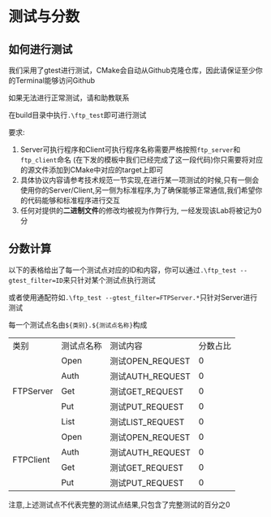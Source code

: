 # 测试与分数

## 如何进行测试

我们采用了gtest进行测试，CMake会自动从Github克隆仓库，因此请保证至少你的Terminal能够访问Github

如果无法进行正常测试，请和助教联系

在build目录中执行`.\ftp_test`即可进行测试

要求:
1. Server可执行程序和Client可执行程序名称需要严格按照`ftp_server`和`ftp_client`命名 (在下发的模板中我们已经完成了这一段代码)你只需要将对应的源文件添加到CMake中对应的target上即可
2. 具体协议内容请参考技术规范一节实现,在进行某一项测试的时候,只有一侧会使用你的Server/Client,另一侧为标准程序,为了确保能够正常通信,我们希望你的代码能够和标准程序进行交互
3. 任何对提供的**二进制文件**的修改均被视为作弊行为, 一经发现该Lab将被记为0分

## 分数计算

以下的表格给出了每一个测试点对应的ID和内容，你可以通过`.\ftp_test --gtest_filter=ID`来只针对某个测试点执行测试

或者使用通配符如`.\ftp_test --gtest_filter=FTPServer.*`只针对Server进行测试

每一个测试点名由`${类别}.${测试点名称}`构成

<table>
    <tr>
        <td>类别</td>
        <td>测试点名称</td>
        <td>测试内容</td>
        <td>分数占比</td>
    </tr>
    <tr>
        <td rowspan="5">FTPServer</td>
        <td>Open</td>
        <td>测试OPEN_REQUEST</td>
        <td>0</td>
    </tr>
    <tr>
        <td>Auth</td>
        <td>测试AUTH_REQUEST</td>
        <td>0</td>
    </tr>
    <tr>
        <td>Get</td>
        <td>测试GET_REQUEST</td>
        <td>0</td>
    </tr>
    <tr>
        <td>Put</td>
        <td>测试PUT_REQUEST</td>
        <td>0</td>
    </tr>
    <tr>
        <td>List</td>
        <td>测试LIST_REQUEST</td>
        <td>0</td>
    </tr>
    <tr>
        <td rowspan="4">FTPClient</td>
        <td>Open</td>
        <td>测试OPEN_REQUEST</td>
        <td>0</td>
    </tr>
    <tr>
        <td>Auth</td>
        <td>测试AUTH_REQUEST</td>
        <td>0</td>
    </tr>
    <tr>
        <td>Get</td>
        <td>测试GET_REQUEST</td>
        <td>0</td>
    </tr>
    <tr>
        <td>Put</td>
        <td>测试PUT_REQUEST</td>
        <td>0</td>
    </tr>
</table>

注意,上述测试点不代表完整的测试点结果,只包含了完整测试的百分之0
